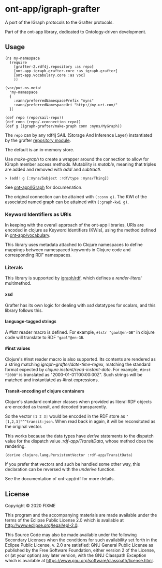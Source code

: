 # ont-app/igraph-grafter

A port of the IGraph protocols to the Grafter protocols.

Part of the ont-app library, dedicated to Ontology-driven development.

## Usage

```
(ns my-namespace
  (require 
    [grafter-2.rdf4j.repository :as repo]
    [ont-app.igraph-grafter.core :as igraph-grafter]
    [ont-app.vocabulary.core :as voc]  
    ))

(voc/put-ns-meta!
  'my-namespace
  {
    :vann/preferredNamespacePrefix "myns"
    :vann/preferredNamespaceUri "http://my.uri.com/"
  })
  
(def repo (repo/sail-repo))
(def conn (repo/->connection repo))
(def g (igraph-grafter/make-graph conn :myns/MyGraph))
```

The `repo` can by any rdf4j SAIL (Storage And Inference Layer)
instantiated by the grafter [repository
module](https://cljdoc.org/d/grafter/grafter/2.0.3/api/grafter-2.rdf4j.repository).

The default is an in-memory store.

Use _make-graph_ to create a wrapper around the connection to allow
for IGraph member access methods. Mutability is _mutable_, meaning
that triples are added and removed with _add!_ and _subtract!_.

```
> (add! g [:myns/Subject :rdf/type :myns/Thing])
```

See [ont-app/IGraph](https://github.com/ont-app/igraph) for documenation.

The original connection can be attained with `(:conn g)`.
The KWI of the associated named graph can be attained with `(:graph-kwi g)`.

### Keyword Identifiers as URIs

In keeping with the overall approach of the ont-app libraries, URIs
are encoded in clojure as Keyword Identifiers (KWIs), using the method
defined in
[ont-app/vocabulary](https://github.com/ont-app/vocabulary).

This library uses metadata attached to Clojure namespaces to define mappings between namespaced keywords in Clojure code and corresponding RDF namespaces.

### Literals

This library is supported by
[igraph/rdf](https://github.com/ont-app/rdf), which defines a
_render-literal_ multimethod.

#### xsd
Grafter has its own logic for dealing with _xsd_ datatypes for
scalars, and this library follows this.

#### language-tagged strings
A #lstr reader macro is defined. For example, `#lstr "gaol@en-GB"` in
clojure code will translate to RDF `"gaol"@en-GB`.

#### #inst values
Clojure's #inst reader macro is also supported. Its contents are
rendered as a string matching _igraph-grafter/date-time-regex_,
matching the standard format expected by
_clojure.instant/read-instant-date_.  For example, `#inst "2000"` is
translated as "2000-01-01T00:00:00Z". Such strings will be matched and
instantiated as #inst expressions.

#### Transit-encoding of clojure containers
Clojure's standard container classes when provided as literal RDF
objects are encoded as transit, and decoded transparently. 

So the vector `[1 2 3]` would be encoded in the RDF store as
`"[1,2,3]"^^transit:json`. When read back in again, it will be
reconsituted as the original vector.

This works because the data types have _derive_ statements to the
dispatch value for the dispatch value _:rdf-app/TransitData_, whose
method does the rendering.

```
(derive clojure.lang.PersistentVector :rdf-app/TransitData)
```

If you prefer that vectors and such be handled some other way, this
declaration can be reversed with the _underive_ function.

See the documentation of ont-app/rdf for more details.


## License

Copyright © 2020 FIXME

This program and the accompanying materials are made available under the
terms of the Eclipse Public License 2.0 which is available at
http://www.eclipse.org/legal/epl-2.0.

This Source Code may also be made available under the following Secondary
Licenses when the conditions for such availability set forth in the Eclipse
Public License, v. 2.0 are satisfied: GNU General Public License as published by
the Free Software Foundation, either version 2 of the License, or (at your
option) any later version, with the GNU Classpath Exception which is available
at https://www.gnu.org/software/classpath/license.html.
